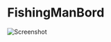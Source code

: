 # FishingManBord

![Screenshot](https://github.com/Gumiho2504/FishingManBord/blob/main/Scrennshoot/Screenshot%202024-10-16%20at%201.12.33%E2%80%AFPM.png)
